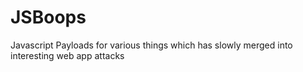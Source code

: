 # JSBoops
Javascript Payloads for various things which has slowly merged into interesting web app attacks
